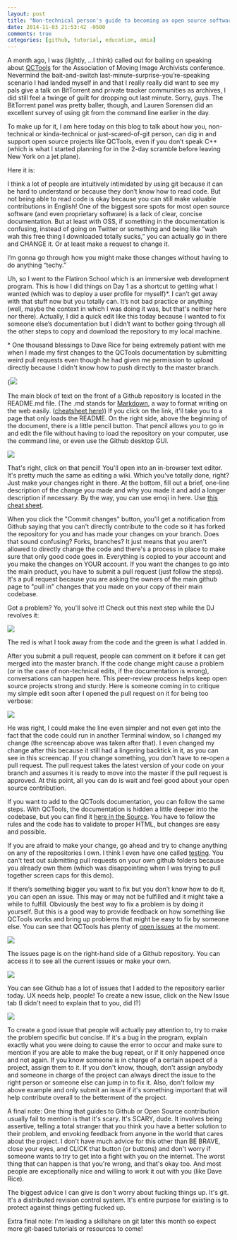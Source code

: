 ```yaml
---
layout: post
title: "Non-technical person's guide to becoming an open source software contributor via Github"
date: 2014-11-03 21:53:42 -0500
comments: true
categories: [github, tutorial, education, amia]
---
```


A month ago, I was (lightly, ...I think) called out for bailing on speaking about [QCTools](www.bavc.org/qctools) for the Association of Moving Image Archivists conference. Nevermind the bait-and-switch last-minute-surprise-you’re-speaking scenario I had landed myself in and that I really really did want to see my pals give a talk on BitTorrent and private tracker communities as archives, I did still feel a twinge of guilt for dropping out last minute. Sorry, guys. The BitTorrent panel was pretty baller, though, and Lauren Sorensen did an excellent survey of using git from the command line earlier in the day.

To make up for it, I am here today on this blog to talk about how you, non-technical or kinda-technical or just-scared-of-git person, can dig in and support open source projects like QCTools, even if you don’t speak C++ (which is what I started planning for in the 2-day scramble before leaving New York on a jet plane). 

Here it is:

I think a lot of people are intuitively intimidated by using git because it can be hard to understand or because they don’t know how to read code. But not being able to read code is okay because you can still make valuable contributions in English! One of the biggest sore spots for most open source software (and even proprietary software) is a lack of clear, concise documentation. But at least with OSS, if something in the documentation is confusing, instead of going on Twitter or something and being like “wah wah this free thing I downloaded totally sucks,” you can actually go in there and CHANGE it. Or at least make a request to change it. 

I’m gonna go through how you might make those changes without having to do anything “techy.” 

Uh, so I went to the Flatiron School which is an immersive web development program. This is how I did things on Day 1 as a shortcut to getting what I wanted (which was to deploy a user profile for myself)*. I can’t get away with that stuff now but you totally can. It’s not bad practice or anything (well, maybe the context in which I was doing it was, but that's neither here nor there). Actually, I did a quick edit like this today because I wanted to fix someone else’s documentation but I didn’t want to bother going through all the other steps to copy and download the repository to my local machine.

\* One thousand blessings to Dave Rice for being extremely patient with me when I made my first changes to the QCTools documentation by submitting weird pull requests even though he had given me permission to upload directly because I didn't know how to push directly to the master branch.
 
{![]( /images/readme.png)

The main block of text on the front of a Github repository is located in the README.md file. (The .md stands for [Markdown](http://en.wikipedia.org/wiki/Markdown), a way to format writing on the web easily. ([cheatsheet here](https://github.com/adam-p/markdown-here/wiki/Markdown-Cheatsheet))) If you click on the link, it'll take you to a page that only loads the README. On the right side, above the beginning of the document, there is a little pencil button. That pencil allows you to go in and edit the file without having to load the repository on your computer, use the command line, or even use the Github desktop GUI. 

![](/images/edit_pencil.png)

That's right, click on that pencil! You'll open into an in-browser text editor. It's pretty much the same as editing a wiki. Which you've totally done, right? Just make your changes right in there. At the bottom, fill out a brief, one-line description of the change you made and why you made it and add a longer description if necessary. By the way, you can use emoji in here. Use [this cheat sheet](http://emoji-cheat-sheet.com).

When you click the "Commit changes" button, you'll get a notification from Github saying that you can't directly contribute to the code so it has forked the repository for you and has made your changes on your branch. Does that sound confusing? Forks, branches? It just means that you aren't allowed to directly change the code and there's a process in place to make sure that only good code goes in. Everything is copied to your account and you make the changes on YOUR account. If you want the changes to go into the main product, you have to submit a pull request (just follow the steps). It's a pull request because you are asking the owners of the main github page to "pull in" changes that you made on your copy of their main codebase.

Got a problem? Yo, you'll solve it! Check out this next step while the DJ revolves it:

![](/images/diff.png)

The red is what I took away from the code and the green is what I added in.

After you submit a pull request, people can comment on it before it can get merged into the master branch. If the code change might cause a problem (or in the case of non-technical edits, if the documentation is wrong), conversations can happen here. This peer-review process helps keep open source projects strong and sturdy. Here is someone coming in to critique my simple edit soon after I opened the pull request on it for being too verbose:

![](/images/codereview.png)

He was right, I could make the line even simpler and not even get into the fact that the code could run in another Terminal window, so I changed my change (the screencap above was taken after that). I even changed my change after this because it still had a lingering backtick in it, as you can see in this screencap. If you change something, you don't have to re-open a pull request. The pull request takes the latest version of your code on your branch and assumes it is ready to move into the master if the pull request is approved. At this point, all you can do is wait and feel good about your open source contribution.

If you want to add to the QCTools documentation, you can follow the same steps. With QCTools, the documentation is hidden a little deeper into the codebase, but you can find it [here in the Source](https://github.com/bavc/qctools/tree/master/Source/Resource/Help). You have to follow the rules and the code has to validate to proper HTML, but changes are easy and possible.

If you are afraid to make your change, go ahead and try to change anything on any of the repositories I own. I think I even have one called [testing](https://github.com/ablwr/testing). You can't test out submitting pull requests on your own github folders because you already own them (which was disappointing when I was trying to pull together screen caps for this demo).
 
If there’s something bigger you want to fix but you don’t know how to do it, you can open an issue. This may or may not be fulfilled and it might take a while to fulfill. Obviously the best way to fix a problem is by doing it yourself. But this is a good way to provide feedback on how something like QCTools works and bring up problems that might be easy to fix by someone else. You can see that QCTools has plenty of [open issues](https://github.com/bavc/qctools/issues) at the moment.

![](/images/issues.png)

The issues page is on the right-hand side of a Github repository. You can access it to see all the current issues or make your own.

![](/images/issues2.png)

You can see Github has a lot of issues that I added to the repository earlier today. UX needs help, people! To create a new issue, click on the New Issue tab (I didn't need to explain that to you, did I?)

![](/images/issues3.png)

To create a good issue that people will actually pay attention to, try to make the problem specific but concise. If it's a bug in the program, explain exactly what you were doing to cause the error to occur and make sure to mention if you are able to make the bug repeat, or if it only happened once and not again. If you know someone is in charge of a certain aspect of a project, assign them to it. If you don't know, though, don't assign anybody and someone in charge of the project can always direct the issue to the right person or someone else can jump in to fix it. Also, don't follow my above example and only submit an issue if it's something important that will help contribute overall to the betterment of the project.

A final note: One thing that guides to Github or Open Source contribution usually fail to mention is that it's scary. It's SCARY, dude. It involves being assertive, telling a total stranger that you think you have a better solution to their problem, and envoking feedback from anyone in the world that cares about the project. I don't have much advice for this other than BE BRAVE, close your eyes, and CLICK that button (or buttons) and don't worry if someone wants to try to get into a fight with you on the internet. The worst thing that can happen is that you're wrong, and that's okay too. And most people are exceptionally nice and willing to work it out with you (like Dave Rice).

The biggest advice I can give is don't worry about fucking things up. It's git. It's a distributed revision control system. It's entire purpose for existing is to protect against things getting fucked up.

Extra final note: I'm leading a skillshare on git later this month so expect more git-based tutorials or resources to come!